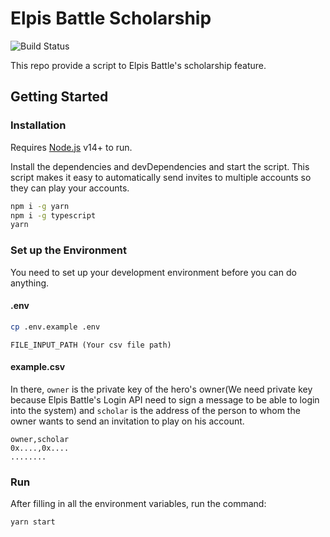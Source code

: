 # Elpis Battle Scholarship

![Build Status](https://travis-ci.org/joemccann/dillinger.svg?branch=master)

This repo provide a script to Elpis Battle's scholarship feature.

## Getting Started
### Installation
Requires [Node.js](https://nodejs.org/) v14+ to run.

Install the dependencies and devDependencies and start the script. This script makes it easy to automatically send invites to multiple accounts so they can play your accounts.

```sh
npm i -g yarn
npm i -g typescript
yarn
```
### Set up the Environment
You need to set up your development environment before you can do anything.

#### .env
```sh
cp .env.example .env
```
```dosini
FILE_INPUT_PATH (Your csv file path)
```
#### example.csv
In there, `owner` is the private key of the hero's owner(We need private key because Elpis Battle's Login API need to sign a message to be able to login into the system) and `scholar` is the address of the person to whom the owner wants to send an invitation to play on his account.
```dosini
owner,scholar
0x....,0x....
........
```

### Run
After filling in all the environment variables, run the command:
```sh
yarn start
```


